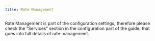 ```yaml
---
title: Rate Management
---
```

Rate Management is part of the configuration settings, therefore please check the "Services" section in the configuration part of the guide, that goes into full details of rate management. 
